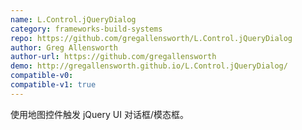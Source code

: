 ```yaml
---
name: L.Control.jQueryDialog
category: frameworks-build-systems
repo: https://github.com/gregallensworth/L.Control.jQueryDialog
author: Greg Allensworth
author-url: https://github.com/gregallensworth
demo: http://gregallensworth.github.io/L.Control.jQueryDialog/
compatible-v0:
compatible-v1: true
---
```


使用地图控件触发 jQuery UI 对话框/模态框。
